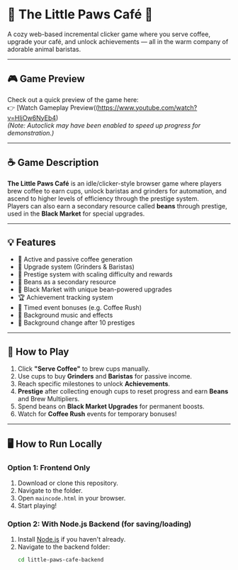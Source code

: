 # 🐾 The Little Paws Café 🐾

A cozy web-based incremental clicker game where you serve coffee, upgrade your café, and unlock achievements — all in the warm company of adorable animal baristas.

---

## 🎮 Game Preview  
Check out a quick preview of the game here:  
👉 [Watch Gameplay Preview((https://www.youtube.com/watch?v=HIjOw6NyEb4)  
*(Note: Autoclick may have been enabled to speed up progress for demonstration.)*

---

## ☕ Game Description  

**The Little Paws Café** is an idle/clicker-style browser game where players brew coffee to earn cups, unlock baristas and grinders for automation, and ascend to higher levels of efficiency through the prestige system.  
Players can also earn a secondary resource called **beans** through prestige, used in the **Black Market** for special upgrades.

---

## 💡 Features  

- 🎯 Active and passive coffee generation  
- 🧰 Upgrade system (Grinders & Baristas)  
- 🔁 Prestige system with scaling difficulty and rewards  
- 🫘 Beans as a secondary resource  
- 💼 Black Market with unique bean-powered upgrades  
- 🏆 Achievement tracking system  
- 🎉 Timed event bonuses (e.g. Coffee Rush)  
- 🎵 Background music and effects  
- 🌄 Background change after 10 prestiges

---

## 🧭 How to Play  

1. Click **"Serve Coffee"** to brew cups manually.  
2. Use cups to buy **Grinders** and **Baristas** for passive income.  
3. Reach specific milestones to unlock **Achievements**.  
4. **Prestige** after collecting enough cups to reset progress and earn **Beans** and Brew Multipliers.  
5. Spend beans on **Black Market Upgrades** for permanent boosts.  
6. Watch for **Coffee Rush** events for temporary bonuses!

---

## 🖥️ How to Run Locally  

### Option 1: Frontend Only  
1. Download or clone this repository.  
2. Navigate to the folder.  
3. Open `maincode.html` in your browser.  
4. Start playing!

### Option 2: With Node.js Backend (for saving/loading)
1. Install [Node.js](https://nodejs.org/) if you haven't already.  
2. Navigate to the backend folder:  
   ```bash
   cd little-paws-cafe-backend
